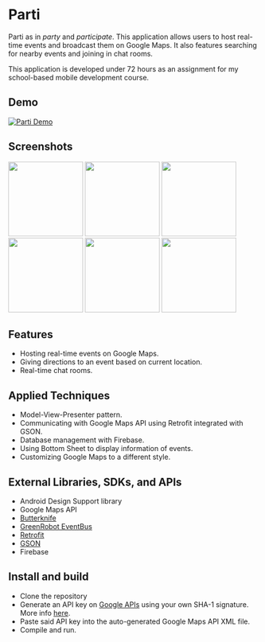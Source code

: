 # Parti

Parti as in *party* and *participate*. This application allows users to host real-time events and broadcast them on Google Maps. It also features searching for nearby events and joining in chat rooms.

This application is developed under 72 hours as an assignment for my school-based mobile development course.

## Demo

[![Parti Demo](https://i.imgur.com/xVSSH5B.png)](https://youtu.be/yDbAIvNSbJI "Parti Demo")

## Screenshots

<img src="https://i.imgur.com/5sCBkRM.png" style="width: 150px;"/>
<img src="https://i.imgur.com/BwjXqaO.png" style="width: 150px;"/>
<img src="https://i.imgur.com/MLDtuLV.png" style="width: 150px;"/>
<img src="https://i.imgur.com/rc2Lowg.png" style="width: 150px;"/>
<img src="https://i.imgur.com/ZPclDHg.png" style="width: 150px;"/>
<img src="https://i.imgur.com/XqDmHHl.png" style="width: 150px;"/>

## Features

- Hosting real-time events on Google Maps.
- Giving directions to an event based on current location.
- Real-time chat rooms.

## Applied Techniques

- Model-View-Presenter pattern.
- Communicating with Google Maps API using Retrofit integrated with GSON.
- Database management with Firebase.
- Using Bottom Sheet to display information of events.
- Customizing Google Maps to a different style.

## External Libraries, SDKs, and APIs

- Android Design Support library
- Google Maps API
- [Butterknife](http://jakewharton.github.io/butterknife/)
- [GreenRobot EventBus](http://greenrobot.org/eventbus/)
- [Retrofit](http://square.github.io/retrofit/)
- [GSON](https://github.com/google/gson)
- Firebase

## Install and build

- Clone the repository
- Generate an API key on [Google APIs](https://console.developers.google.com/apis/) using your own SHA-1 signature. More info [here](https://stackoverflow.com/questions/15727912/sha-1-fingerprint-of-keystore-certificate).
- Paste said API key into the auto-generated Google Maps API XML file.
- Compile and run.